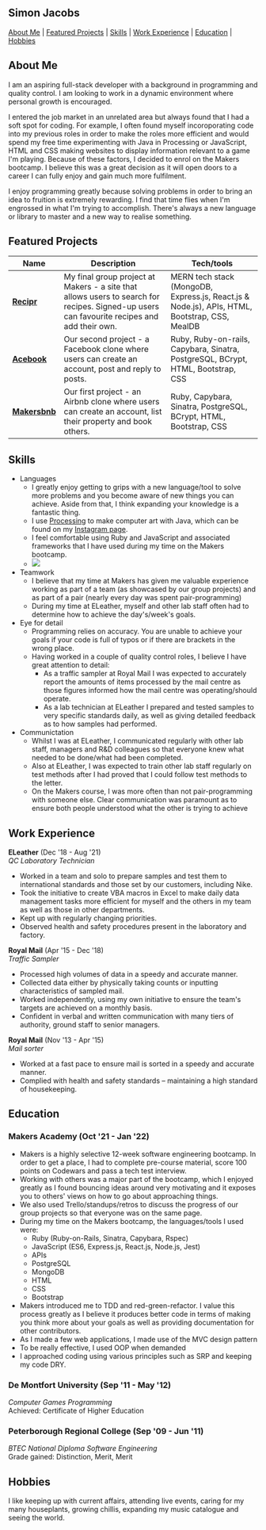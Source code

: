 ## Simon Jacobs
[About Me](#AboutMe) | [Featured Projects](#FeaturedProjects) | [Skills](#Skills) | [Work Experience](#WorkExperience) | [Education](#Education) | [Hobbies](#Hobbies)

## <a name="AboutMe">About Me</a>
I am an aspiring full-stack developer with a background in programming and quality control. I am looking to work in a dynamic environment where personal growth is encouraged.

I entered the job market in an unrelated area but always found that I had a soft spot for coding.  For example, I often found myself incoroporating code into my previous roles in order to make the roles more efficient and would spend my free time experimenting with Java in Processing or JavaScript, HTML and CSS making websites to display information relevant to a game I'm playing.  Because of these factors, I decided to enrol on the Makers bootcamp.  I believe this was a great decision as it will open doors to a career I can fully enjoy and gain much more fulfilment.

I enjoy programming greatly because solving problems in order to bring an idea to fruition is extremely rewarding.  I find that time flies when I'm engrossed in what I'm trying to accomplish.  There's always a new language or library to master and a new way to realise something.


## <a name="FeaturedProjects">Featured Projects</a>
| Name                         | Description       | Tech/tools        |
| ---------------------------- | ----------------- | ----------------- |
| **[Recipr](https://github.com/smoni19/Recipr)**            | My final group project at Makers - a site that allows users to search for recipes.  Signed-up users can favourite recipes and add their own. | MERN tech stack (MongoDB, Express.js, React.js & Node.js), APIs, HTML, Bootstrap, CSS, MealDB |
| **[Acebook](https://github.com/smoni19/Blue-Magpies-Acebook)** | Our second project - a Facebook clone where users can create an account, post and reply to posts.  | Ruby, Ruby-on-rails, Capybara, Sinatra, PostgreSQL, BCrypt, HTML, Bootstrap, CSS |
| **[Makersbnb](https://github.com/smoni19/Makersbnb)** | Our first project - an Airbnb clone where users can create an account, list their property and book others.  | Ruby, Capybara, Sinatra, PostgreSQL, BCrypt, HTML, Bootstrap, CSS |

## <a name="Skills">Skills</a>
- Languages
  * I greatly enjoy getting to grips with a new language/tool to solve more problems and you become aware of new things you can achieve.  Aside from that, I think expanding your knowledge is a fantastic thing.
  * I use [Processing](https://processing.org/ "Processing") to make computer art with Java, which can be found on my [Instagram page](https://www.instagram.com/sialjac/ "Pinterest page").
  * I feel comfortable using Ruby and JavaScript and associated frameworks that I have used during my time on the Makers bootcamp.
  * <img src="https://github-readme-stats.vercel.app/api/top-langs/?username=smoni19&layout=compact&theme=dark">
- Teamwork
  * I believe that my time at Makers has given me valuable experience working as part of a team (as showcased by our group projects) and as part of a pair (nearly every day was spent pair-programming)
  * During my time at ELeather, myself and other lab staff often had to determine how to achieve the day's/week's goals.
- Eye for detail
  * Programming relies on accuracy.  You are unable to achieve your goals if your code is full of typos or if there are brackets in the wrong place.
  * Having worked in a couple of quality control roles, I believe I have great attention to detail:
    * As a traffic sampler at Royal Mail I was expected to accurately report the amounts of items processed by the mail centre as those figures informed how the mail centre was operating/should operate.
    * As a lab technician at ELeather I prepared and tested samples to very specific standards daily, as well as giving detailed feedback as to how samples had performed.
- Communictation
  * Whilst I was at ELeather, I communicated regularly with other lab staff, managers and R&D colleagues so that everyone knew what needed to be done/what had been completed.
  * Also at ELeather, I was expected to train other lab staff regularly on test methods after I had proved that I could follow test methods to the letter.
  * On the Makers course, I was more often than not pair-programming with someone else.  Clear communication was paramount as to ensure both people understood what the other is trying to achieve

## <a name="WorkExperience">Work Experience</a>
**ELeather** (Dec '18 - Aug '21)  
_QC Laboratory Technician_

- Worked in a team and solo to prepare samples and test them to international standards and those set by our customers, including Nike.
- Took the initiative to create VBA macros in Excel to make daily data management tasks more efficient for myself and the others in my team as well as those in other departments.
- Kept up with regularly changing priorities.
- Observed health and safety procedures present in the laboratory and factory.

**Royal Mail** (Apr '15 - Dec '18)  
_Traffic Sampler_

- Processed high volumes of data in a speedy and accurate manner.
- Collected data either by physically taking counts or inputting characteristics of sampled mail.
-	Worked independently, using my own initiative to ensure the team's targets are achieved on a monthly basis.
-	Confident in verbal and written communication with many tiers of authority, ground staff to senior managers.

**Royal Mail** (Nov '13 - Apr '15)  
_Mail sorter_

- Worked at a fast pace to ensure mail is sorted in a speedy and accurate manner.
- Complied with health and safety standards – maintaining a high standard of housekeeping.

## <a name="Education">Education</a>
### Makers Academy (Oct '21 - Jan '22)
- Makers is a highly selective 12-week software engineering bootcamp.  In order to get a place, I had to complete pre-course material, score 100 points on Codewars and pass a tech test interview.
- Working with others was a major part of the bootcamp, which I enjoyed greatly as I found bouncing ideas around very motivating and it exposes you to others' views on how to go about approaching things.
- We also used Trello/standups/retros to discuss the progress of our group projects so that everyone was on the same page.
- During my time on the Makers bootcamp, the languages/tools I used were:
  * Ruby (Ruby-on-Rails, Sinatra, Capybara, Rspec)
  * JavaScript (ES6, Express.js, React.js, Node.js, Jest)
  * APIs
  * PostgreSQL
  * MongoDB
  * HTML
  * CSS
  * Bootstrap
- Makers introduced me to TDD and red-green-refactor.  I value this process greatly as I believe it produces better code in terms of making you think more about your goals as well as providing documentation for other contributors.
- As I made a few web applications, I made use of the MVC design pattern
- To be really effective, I used OOP when demanded
- I approached coding using various principles such as SRP and keeping my code DRY.

### De Montfort University (Sep '11 - May '12)  
_Computer Games Programming_  
Achieved: Certificate of Higher Education

### Peterborough Regional College (Sep '09 - Jun '11)  
_BTEC National Diploma Software Engineering_  
Grade gained: Distinction, Merit, Merit


## <a name="Hobbies">Hobbies</a>
I like keeping up with current affairs, attending live events, caring for my many houseplants, growing chillis, expanding my music catalogue and seeing the world. 
